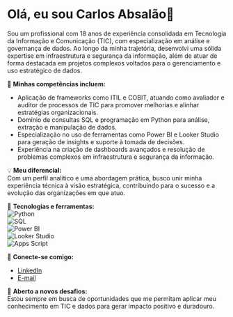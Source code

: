 # Olá, eu sou Carlos Absalão👋  

Sou um profissional com 18 anos de experiência consolidada em Tecnologia da Informação e Comunicação (TIC), com especialização em análise e governança de dados. Ao longo da minha trajetória, desenvolvi uma sólida expertise em infraestrutura e segurança da informação, além de atuar de forma destacada em projetos complexos voltados para o gerenciamento e uso estratégico de dados.

📌 **Minhas competências incluem:**  
- Aplicação de frameworks como ITIL e COBIT, atuando como avaliador e auditor de processos de TIC para promover melhorias e alinhar estratégias organizacionais.  
- Domínio de consultas SQL e programação em Python para análise, extração e manipulação de dados.  
- Especialização no uso de ferramentas como Power BI e Looker Studio para geração de insights e suporte à tomada de decisões.  
- Experiência na criação de dashboards avançados e resolução de problemas complexos em infraestrutura e segurança da informação.  

💡 **Meu diferencial:**  
Com um perfil analítico e uma abordagem prática, busco unir minha experiência técnica à visão estratégica, contribuindo para o sucesso e a evolução das organizações em que atuo.  

🚀 **Tecnologias e ferramentas:**  
![Python](https://img.shields.io/badge/Python-3776AB?style=for-the-badge&logo=python&logoColor=white)  
![SQL](https://img.shields.io/badge/SQL-CC2927?style=for-the-badge&logo=microsoftsqlserver&logoColor=white)  
![Power BI](https://img.shields.io/badge/Power_BI-F2C811?style=for-the-badge&logo=powerbi&logoColor=black)  
![Looker Studio](https://img.shields.io/badge/Looker_Studio-4285F4?style=for-the-badge&logo=google&logoColor=white)  
![Apps Script](https://img.shields.io/badge/Apps_Script-34A853?style=for-the-badge&logo=google&logoColor=white)  

🔗 **Conecte-se comigo:**  
- [LinkedIn](www.linkedin.com/in/carlos-absalão)  
- [E-mail](choabsalao@gmail.com)  

🌟 **Aberto a novos desafios:**  
Estou sempre em busca de oportunidades que me permitam aplicar meu conhecimento em TIC e dados para gerar impacto positivo e duradouro.  
